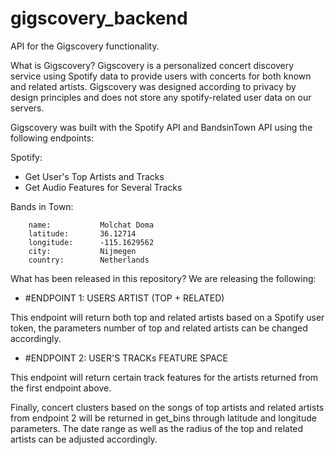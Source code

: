 # gigscovery_backend
API for the Gigscovery functionality.

What is Gigscovery?
Gigscovery is a personalized concert discovery service using Spotify data to provide users with concerts for both known and related artists. Gigscovery was designed according to privacy by design principles and does not store any spotify-related user data on our servers. 

Gigscovery was built with the Spotify API and BandsinTown API using the following endpoints: 

Spotify:
- Get User's Top Artists and Tracks
- Get Audio Features for Several Tracks

Bands in Town:

        name:   	    Molchat Doma
        latitude:       36.12714
        longitude:      -115.1629562
        city:	        Nijmegen
        country:    	Netherlands
        

What has been released in this repository?
We are releasing the following: 

- #ENDPOINT 1: USERS ARTIST (TOP + RELATED)

This endpoint will return both top and related artists based on a Spotify user token, the parameters number of top and related artists can be changed accordingly. 

- #ENDPOINT 2: USER'S TRACKs FEATURE SPACE

This endpoint will return certain track features for the artists returned from the first endpoint above. 

Finally, concert clusters based on the songs of top artists and related artists from endpoint 2 will be returned in get_bins through latitude and longitude parameters. The date range as well as the radius of the top and related artists can be adjusted accordingly. 



